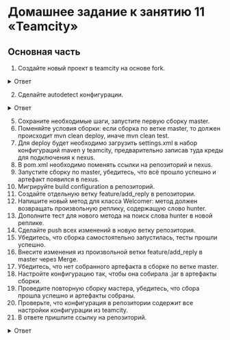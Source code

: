 # Домашнее задание к занятию 11 «Teamcity»   

## Основная часть   

1. Создайте новый проект в teamcity на основе fork.

<details>
<summary>Ответ</summary>
<br>

![Снимок экрана 2023-08-16 в 06 37 04](https://github.com/tomaevmax/devops-netology/assets/32243921/0ceee069-9120-49ff-99c3-5f9ae93748f2)   

![Снимок экрана 2023-08-16 в 06 39 44](https://github.com/tomaevmax/devops-netology/assets/32243921/f701d2f9-5301-490e-a02a-303f27819004)


</details>  

2. Сделайте autodetect конфигурации.

<details>
<summary>Ответ</summary>
<br>

![Снимок экрана 2023-08-16 в 06 41 03](https://github.com/tomaevmax/devops-netology/assets/32243921/e83d7d56-8cf4-43f6-be7a-e4a116f3c28b)

</details>  

   
5. Сохраните необходимые шаги, запустите первую сборку master.   
6. Поменяйте условия сборки: если сборка по ветке master, то должен происходит mvn clean deploy, иначе mvn clean test.   
7. Для deploy будет необходимо загрузить settings.xml в набор конфигураций maven у teamcity, предварительно записав туда креды для подключения к nexus.   
8. В pom.xml необходимо поменять ссылки на репозиторий и nexus.   
9. Запустите сборку по master, убедитесь, что всё прошло успешно и артефакт появился в nexus.   
10. Мигрируйте build configuration в репозиторий.   
11. Создайте отдельную ветку feature/add_reply в репозитории.   
12. Напишите новый метод для класса Welcomer: метод должен возвращать произвольную реплику, содержащую слово hunter.   
13. Дополните тест для нового метода на поиск слова hunter в новой реплике.   
14. Сделайте push всех изменений в новую ветку репозитория.   
15. Убедитесь, что сборка самостоятельно запустилась, тесты прошли успешно.   
16. Внесите изменения из произвольной ветки feature/add_reply в master через Merge.   
17. Убедитесь, что нет собранного артефакта в сборке по ветке master.   
18. Настройте конфигурацию так, чтобы она собирала .jar в артефакты сборки.   
19. Проведите повторную сборку мастера, убедитесь, что сбора прошла успешно и артефакты собраны.   
20. Проверьте, что конфигурация в репозитории содержит все настройки конфигурации из teamcity.  
21. В ответе пришлите ссылку на репозиторий.   

<details>
<summary>Ответ</summary>
<br>

[repositary](https://github.com/tomaevmax/example-playbook)   
</details>  
